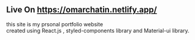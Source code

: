 ## Live On https://omarchatin.netlify.app/
this site is my prsonal portfolio website <br />
created using React.js , styled-components library and Material-ui library. 